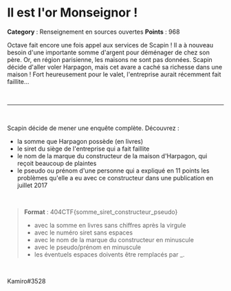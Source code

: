 # Il est l'or Monseignor !

**Category** : Renseignement en sources ouvertes
**Points** : 968

Octave fait encore une fois appel aux services de Scapin ! Il a à nouveau besoin d'une importante somme d'argent pour déménager de chez son père. Or, en région parisienne, les maisons ne sont pas données. Scapin décide d'aller voler Harpagon, mais cet avare a caché sa richesse dans une maison ! Fort heureusement pour le valet, l'entreprise aurait récemment fait faillite...

<p class="space">&nbsp;</p>

***
<p class="space">&nbsp;</p>

Scapin décide de mener une enquête complète. Découvrez :
- la somme que Harpagon possède (en livres)
- le siret du siège de l'entreprise qui a fait faillite
- le nom de la marque du constructeur de la maison d'Harpagon, qui reçoit beaucoup de plaintes
- le pseudo ou prénom d'une personne qui a expliqué en 11 points les problèmes qu'elle a eu avec ce constructeur dans une publication en juillet 2017

<p class="space">&nbsp;</p>

> **Format** : 404CTF{somme_siret_constructeur_pseudo}
>* avec la somme en livres sans chiffres après la virgule
>*  avec le numéro siret sans espaces
>*  avec le nom de la marque du constructeur en minuscule
>*  avec le pseudo/prénom en minuscule
>*  les éventuels espaces doivents être remplacés par _.

<p class="space">&nbsp;</p>

<div class="author">Kamiro#3528</div>



